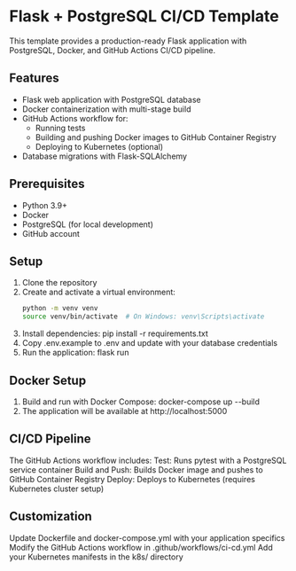 # Flask + PostgreSQL CI/CD Template

This template provides a production-ready Flask application with PostgreSQL, Docker, and GitHub Actions CI/CD pipeline.

## Features

- Flask web application with PostgreSQL database
- Docker containerization with multi-stage build
- GitHub Actions workflow for:
  - Running tests
  - Building and pushing Docker images to GitHub Container Registry
  - Deploying to Kubernetes (optional)
- Database migrations with Flask-SQLAlchemy

## Prerequisites

- Python 3.9+
- Docker
- PostgreSQL (for local development)
- GitHub account

## Setup

1. Clone the repository
2. Create and activate a virtual environment:
   ```bash
   python -m venv venv
   source venv/bin/activate  # On Windows: venv\Scripts\activate
3. Install dependencies:
    pip install -r requirements.txt
4. Copy .env.example to .env and update with your database credentials
5. Run the application:
    flask run

## Docker Setup

1. Build and run with Docker Compose:
    docker-compose up --build
2. The application will be available at http://localhost:5000

## CI/CD Pipeline

The GitHub Actions workflow includes:
Test: Runs pytest with a PostgreSQL service container
Build and Push: Builds Docker image and pushes to GitHub Container Registry
Deploy: Deploys to Kubernetes (requires Kubernetes cluster setup)

## Customization
Update Dockerfile and docker-compose.yml with your application specifics
Modify the GitHub Actions workflow in .github/workflows/ci-cd.yml
Add your Kubernetes manifests in the k8s/ directory